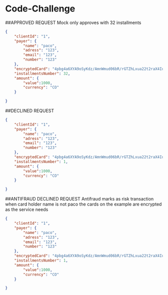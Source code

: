 # Code-Challenge

##APPROVED REQUEST
Mock only approves with 32 installments
```JSON
{
    "clientId": "1",
    "payer": {
        "name": "paco",
        "adress": "123",
        "email": "123",
        "number": "123"
    },
    "encryptedCard": "4pbg4a6XYA9oSyKdz/AmnWmud06bR/rGTZhLxua22t2raX4IugPrUw3QNVHNZFwnAVWQH9SrbWkadye7aOJ7W8q6CyNEprqAp46gwRDxBo0=",
    "installmentsNumber": 32,
    "amount": {
        "value":1000,
        "currency": "CO"
    }

}
```

##DECLINED REQUEST
```JSON
{
    "clientId": "1",
    "payer": {
        "name": "paco",
        "adress": "123",
        "email": "123",
        "number": "123"
    },
    "encryptedCard": "4pbg4a6XYA9oSyKdz/AmnWmud06bR/rGTZhLxua22t2raX4IugPrUw3QNVHNZFwnAVWQH9SrbWkadye7aOJ7W8q6CyNEprqAp46gwRDxBo0=",
    "installmentsNumber": 1,
    "amount": {
        "value":1000,
        "currency": "CO"
    }

}
```

##ANTIFRAUD DECLINED REQUEST
Antifraud marks as risk transaction when card holder name is not paco
the cards on the example are encrypted as the service needs
```JSON
{
    "clientId": "1",
    "payer": {
        "name": "paco",
        "adress": "123",
        "email": "123",
        "number": "123"
    },
    "encryptedCard": "4pbg4a6XYA9oSyKdz/AmnWmud06bR/rGTZhLxua22t2raX4IugPrUw3QNVHNZFwnAVWQH9SrbWkadye7aOJ7W5upJ9/+1I6WR7+yVHvQDKI=",
    "installmentsNumber": 1,
    "amount": {
        "value":1000,
        "currency": "CO"
    }

}
```

